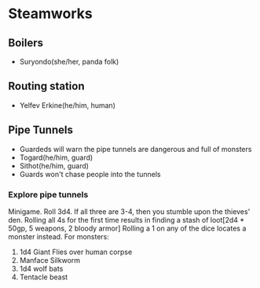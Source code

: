 # Steamworks

## Boilers
- Suryondo(she/her, panda folk)

## Routing station
- Yelfev Erkine(he/him, human)

## Pipe Tunnels
- Guardeds will warn the pipe tunnels are dangerous and full of monsters
- Togard(he/him, guard)
- Sithot(he/him, guard)
- Guards won't chase people into the tunnels

### Explore pipe tunnels
Minigame. Roll 3d4. If all three are 3-4, then you stumble upon the thieves' den. Rolling all 4s for the first time results in finding a stash of loot[2d4 * 50gp, 5 weapons, 2 bloody armor] Rolling a 1 on any of the dice locates a monster instead. For monsters:
1. 1d4 Giant Flies over human corpse
2. Manface Silkworm
3. 1d4 wolf bats 
4. Tentacle beast
